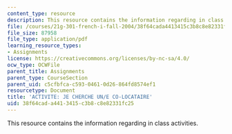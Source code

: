 ```yaml
---
content_type: resource
description: This resource contains the information regarding in class activities.
file: /courses/21g-301-french-i-fall-2004/38f64cada4413415c3b8c8e82331fc25_MIT21G_301F04_ch6_ex2.pdf
file_size: 87958
file_type: application/pdf
learning_resource_types:
- Assignments
license: https://creativecommons.org/licenses/by-nc-sa/4.0/
ocw_type: OCWFile
parent_title: Assignments
parent_type: CourseSection
parent_uid: c5cfbfca-c593-0461-0d26-864fd8574ef1
resourcetype: Document
title: 'ACTIVITE: JE CHERCHE UN/E CO-LOCATAIRE'
uid: 38f64cad-a441-3415-c3b8-c8e82331fc25
---
```

This resource contains the information regarding in class activities.